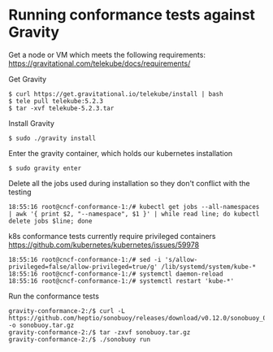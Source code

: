 # Running conformance tests against Gravity

Get a node or VM which meets the following requirements: https://gravitational.com/telekube/docs/requirements/


Get Gravity
```console
$ curl https://get.gravitational.io/telekube/install | bash
$ tele pull telekube:5.2.3
$ tar -xvf telekube-5.2.3.tar
```

Install Gravity
```console
$ sudo ./gravity install
```

Enter the gravity container, which holds our kubernetes installation
```console
$ sudo gravity enter
```

Delete all the jobs used during installation so they don't conflict with the testing
```console
18:55:16 root@cncf-conformance-1:/# kubectl get jobs --all-namespaces | awk '{ print $2, "--namespace", $1 }' | while read line; do kubectl delete jobs $line; done
```

k8s conformance tests currently require privileged containers
https://github.com/kubernetes/kubernetes/issues/59978
```console
18:55:16 root@cncf-conformance-1:/# sed -i 's/allow-privileged=false/allow-privileged=true/g' /lib/systemd/system/kube-*
18:55:16 root@cncf-conformance-1:/# systemctl daemon-reload
18:55:16 root@cncf-conformance-1:/# systemctl restart 'kube-*'
```


Run the conformance tests
```
gravity-conformance-2:/$ curl -L https://github.com/heptio/sonobuoy/releases/download/v0.12.0/sonobuoy_0.12.0_linux_amd64.tar.gz -o sonobuoy.tar.gz
gravity-conformance-2:/$ tar -zxvf sonobuoy.tar.gz
gravity-conformance-2:/$ ./sonobuoy run
```
